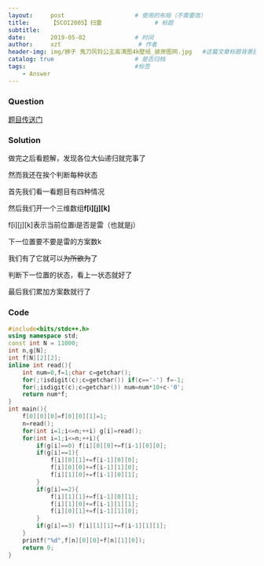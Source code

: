 ```yaml
---
layout:     post                    # 使用的布局（不需要改）
title:      【SCOI2005】扫雷               # 标题 
subtitle:   
date:       2019-05-02              # 时间
author:     xzt                      # 作者
header-img: img/狮子 鬼刀风铃公主高清图4k壁纸_彼岸图网.jpg   #这篇文章标题背景图片
catalog: true                       # 是否归档
tags:                               #标签
    - Answer
---
```


### Question 

[题目传送门](https://www.luogu.org/problemnew/show/P2327)

### Solution

做完之后看题解，发现各位大仙递归就完事了

然而我还在挨个判断每种状态

首先我们看一看题目有四种情况

然后我们开一个三维数组**f[i][j][k]**

f[i][j][k]表示当前位置i是否是雷（也就是j）

下一位置要不要是雷的方案数k

我们有了它就可以~~为所欲为~~了

判断下一位置的状态，看上一状态就好了

最后我们累加方案数就行了

### Code

```cpp
#include<bits/stdc++.h>
using namespace std;
const int N = 11000;
int n,g[N];
int f[N][2][2];
inline int read(){
	int num=0,f=1;char c=getchar();
	for(;!isdigit(c);c=getchar()) if(c=='-') f=-1;
	for(;isdigit(c);c=getchar()) num=num*10+c-'0';
	return num*f;
}
int main(){
	f[0][0][0]=f[0][0][1]=1;
	n=read();
	for(int i=1;i<=n;++i) g[i]=read();
	for(int i=1;i<=n;++i){
		if(g[i]==0) f[i][0][0]+=f[i-1][0][0];
		if(g[i]==1){
			f[i][0][1]+=f[i-1][0][0];
			f[i][0][0]+=f[i-1][1][0];
			f[i][1][0]+=f[i-1][0][1];
		}
		if(g[i]==2){
			f[i][1][1]+=f[i-1][0][1];
			f[i][1][0]+=f[i-1][1][1];
			f[i][0][1]+=f[i-1][1][0];
		}
		if(g[i]==3) f[i][1][1]+=f[i-1][1][1];
	}
	printf("%d",f[n][0][0]+f[n][1][0]);
	return 0;
}
```

